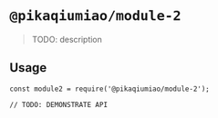# `@pikaqiumiao/module-2`

> TODO: description

## Usage

```
const module2 = require('@pikaqiumiao/module-2');

// TODO: DEMONSTRATE API
```

